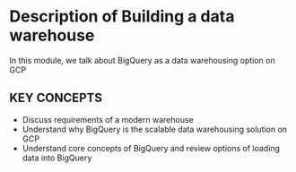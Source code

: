 # Description of Building a data warehouse

In this module, we talk about BigQuery as a data warehousing option on GCP

## KEY CONCEPTS

* Discuss requirements of a modern warehouse
* Understand why BigQuery is the scalable data warehousing solution on GCP
* Understand core concepts of BigQuery and review options of loading data into BigQuery